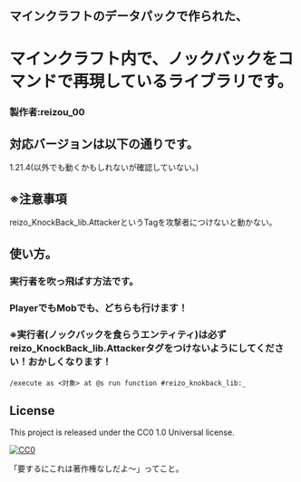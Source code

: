 ## マインクラフトのデータパックで作られた、
# マインクラフト内で、ノックバックをコマンドで再現しているライブラリです。
### 製作者:reizou_00
## 対応バージョンは以下の通りです。
1.21.4(以外でも動くかもしれないが確認していない。)
## ※注意事項
reizo_KnockBack_lib.AttackerというTagを攻撃者につけないと動かない。

## 使い方。
### 実行者を吹っ飛ばす方法です。
### PlayerでもMobでも、どちらも行けます！

### ※実行者(ノックバックを食らうエンティティ)は必ずreizo_KnockBack_lib.Attackerタグをつけないようにしてください！おかしくなります！

```mcfunction
/execute as <対象> at @s run function #reizo_knokback_lib:_
```

## License

This project is released under the CC0 1.0 Universal license.

[![CC0](https://licensebuttons.net/p/zero/1.0/88x31.png)](https://creativecommons.org/publicdomain/zero/1.0/)

「要するにこれは著作権なしだよ～」ってこと。